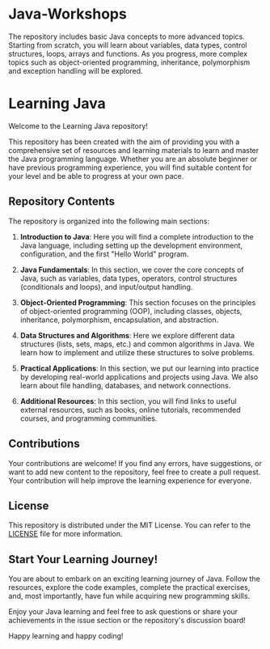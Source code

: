 # Java-Workshops
The repository includes basic Java concepts to more advanced topics. Starting from scratch, you will learn about variables, data types, control structures, loops, arrays and functions. As you progress, more complex topics such as object-oriented programming, inheritance, polymorphism and exception handling will be explored.

# Learning Java

Welcome to the Learning Java repository!

This repository has been created with the aim of providing you with a comprehensive set of resources and learning materials to learn and master the Java programming language. Whether you are an absolute beginner or have previous programming experience, you will find suitable content for your level and be able to progress at your own pace.

## Repository Contents

The repository is organized into the following main sections:

1. **Introduction to Java**: Here you will find a complete introduction to the Java language, including setting up the development environment, configuration, and the first "Hello World" program.

2. **Java Fundamentals**: In this section, we cover the core concepts of Java, such as variables, data types, operators, control structures (conditionals and loops), and input/output handling.

3. **Object-Oriented Programming**: This section focuses on the principles of object-oriented programming (OOP), including classes, objects, inheritance, polymorphism, encapsulation, and abstraction.

4. **Data Structures and Algorithms**: Here we explore different data structures (lists, sets, maps, etc.) and common algorithms in Java. We learn how to implement and utilize these structures to solve problems.

5. **Practical Applications**: In this section, we put our learning into practice by developing real-world applications and projects using Java. We also learn about file handling, databases, and network connections.

6. **Additional Resources**: In this section, you will find links to useful external resources, such as books, online tutorials, recommended courses, and programming communities.

## Contributions

Your contributions are welcome! If you find any errors, have suggestions, or want to add new content to the repository, feel free to create a pull request. Your contribution will help improve the learning experience for everyone.

## License

This repository is distributed under the MIT License. You can refer to the [LICENSE](LICENSE) file for more information.

## Start Your Learning Journey!

You are about to embark on an exciting learning journey of Java. Follow the resources, explore the code examples, complete the practical exercises, and, most importantly, have fun while acquiring new programming skills.

Enjoy your Java learning and feel free to ask questions or share your achievements in the issue section or the repository's discussion board!

Happy learning and happy coding!
